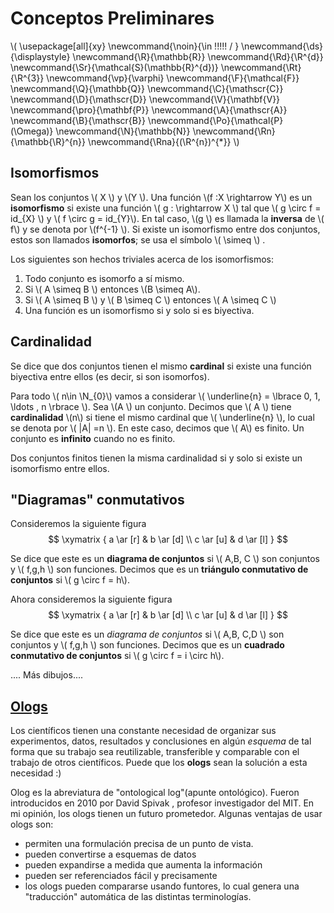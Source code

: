 # Conceptos Preliminares

<script type="text/javascript" async src="https://cdnjs.cloudflare.com/ajax/libs/mathjax/2.7.1/MathJax.js?config=TeX-MML-AM_CHTML"> </script>

\\(
  \usepackage[all]{xy}
  \newcommand{\noin}{\in \!\!\!\!\! / }
  \newcommand{\ds}{\displaystyle}
  \newcommand{\R}{\mathbb{R}}
  \newcommand{\Rd}{\R^{d}}
  \newcommand{\Sr}{\mathcal{S}(\mathbb{R}^{d})}
  \newcommand{\Rt}{\R^{3}}
  \newcommand{\vp}{\varphi}
  \newcommand{\F}{\mathcal{F}}
  \newcommand{\Q}{\mathbb{Q}}
  \newcommand{\C}{\mathscr{C}}
  \newcommand{\D}{\mathscr{D}}
  \newcommand{\V}{\mathbf{V}}
  \newcommand{\pro}{\mathbf{P}}
  \newcommand{\A}{\mathscr{A}}
  \newcommand{\B}{\mathscr{B}}
  \newcommand{\Po}{\mathcal{P}(\Omega)}
  \newcommand{\N}{\mathbb{N}}
  \newcommand{\Rn}{\mathbb{\R}^{n}}
  \newcommand{\Rna}{(\R^{n})^{*}}
\\)

## Isomorfismos
Sean los conjuntos \\( X \\) y \\(Y \\). Una función \\(f :X \rightarrow Y\\) es un **isomorfismo** si existe una función \\( g : \rightarrow X \\) tal que \\( g \circ f = id_{X} \\) y \\( f \circ g = id_{Y}\\). En tal caso, \\(g \\) es llamada la **inversa** de \\( f\\) y se denota por \\(f^{-1} \\).
 Si existe un isomorfismo entre dos conjuntos, estos son llamados **isomorfos**; se usa el símbolo \\( \simeq \\) .

Los siguientes son hechos triviales acerca de los isomorfismos:
1. Todo conjunto es isomorfo a sí mismo.
2. Si \\( A \simeq B \\) entonces \\(B \simeq A\\).
3. Si \\( A \simeq B \\) y \\( B \simeq C \\) entonces \\( A \simeq C \\)
4. Una función es un isomorfismo si y solo si es biyectiva.

## Cardinalidad
Se dice que dos conjuntos tienen el mismo **cardinal** si existe una función biyectiva entre ellos (es decir, si son isomorfos).

Para todo \\(  n\in \N_{0}\\) vamos a considerar \\( \underline{n} = \lbrace 0, 1, \ldots , n \rbrace \\).
Sea \\(A \\) un conjunto. Decimos que \\( A \\) tiene **cardinalidad** \\(n\\) si tiene el mismo cardinal que \\( \underline{n} \\), lo cual se denota por \\(  |A| =n \\). En este caso, decimos que \\( A\\) es finito. Un conjunto es **infinito** cuando no es finito.

Dos conjuntos finitos tienen la misma cardinalidad si y solo si existe un isomorfismo entre ellos.

## "Diagramas" conmutativos
Consideremos la siguiente figura
$$ \xymatrix { a \ar [r] & b \ar [d] \\
               c \ar [u] & d \ar [l]
} $$

Se dice que este es un **diagrama de conjuntos** si \\( A,B, C \\) son conjuntos y \\( f,g,h \\) son funciones. Decimos que es un **triángulo conmutativo de conjuntos** si \\( g \circ f = h\\).

Ahora consideremos la siguiente figura
$$ \xymatrix { a \ar [r] & b \ar [d] \\
               c \ar [u] & d \ar [l]
} $$

Se dice que este es un *diagrama de conjuntos* si \\( A,B, C,D \\) son conjuntos y \\( f,g,h \\) son funciones. Decimos que es un **cuadrado conmutativo de conjuntos** si \\( g \circ f = i \circ h\\).

.... Más dibujos....




## [Ologs](olog.md)
Los científicos tienen una constante necesidad de organizar sus experimentos, datos, resultados y conclusiones en algún *esquema* de tal forma que su trabajo sea reutilizable, transferible y comparable con el trabajo de otros científicos. Puede que los **ologs** sean la solución a esta necesidad :)

Olog es la abreviatura de "ontological log"(apunte ontológico). Fueron introducidos en 2010 por David Spivak , profesor investigador del MIT. En mi opinión, los ologs tienen un futuro prometedor. Algunas ventajas de usar ologs son:

- permiten una formulación precisa de un punto de vista.
- pueden convertirse a esquemas de datos
- pueden expandirse a medida que aumenta la información
- pueden ser referenciados fácil y precisamente
- los ologs pueden compararse usando funtores, lo cual genera una "traducción" automática de las distintas terminologías.


